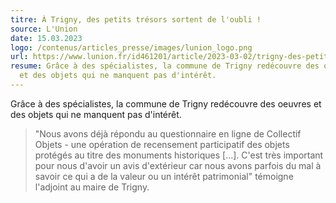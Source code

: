 ```yaml
---
titre: À Trigny, des petits trésors sortent de l'oubli !
source: L'Union
date: 15.03.2023
logo: /contenus/articles_presse/images/lunion_logo.png
url: https://www.lunion.fr/id461201/article/2023-03-02/trigny-des-petits-tresorssortent-de-loubli
resume: Grâce à des spécialistes, la commune de Trigny redécouvre des oeuvres
  et des objets qui ne manquent pas d'intérêt.
---
```

Grâce à des spécialistes, la commune de Trigny redécouvre des oeuvres et des objets qui ne manquent pas d'intérêt.

> "Nous avons déjà répondu au questionnaire en ligne de Collectif Objets - une opération de recensement participatif des objets protégés au titre des monuments historiques \[...]. C'est très important pour nous d'avoir un avis d'extérieur car nous avons parfois du mal à savoir ce qui a de la valeur ou un intérêt patrimonial" témoigne l'adjoint au maire de Trigny.
